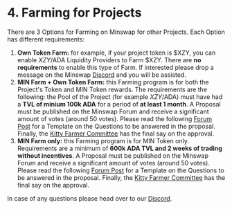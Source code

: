 # 4. Farming for Projects

There are 3 Options for Farming on Minswap for other Projects. Each Option has different requirements:

1. **Own Token Farm:** for example, if your project token is $XZY, you can enable $XZY/$ADA Liquidity Providers to Farm $XZY. There are **no requirements** to enable this type of Farm. If interested please drop a message on the Minswap [Discord](https://discord.gg/ZjB8ZBhkbm) and you will be assisted.
2. **MIN Farm + Own Token Farm:** this Farming program is for both the Project's Token and MIN Token rewards. The requirements are the following: the Pool of the Project (for example $XZY/$ADA) must have had a **TVL of minium 100k ADA** for a period of **at least 1 month**. A Proposal must be published on the Minswap Forum and receive a significant amount of votes (around 50 votes). Please read the following [Forum Post](https://forum.minswap.org/t/we-want-to-open-a-min-farm-proposed-template-for-requests-to-have-a-new-min-farm/1008) for a Template on the Questions to be answered in the proposal. Finally, the [Kitty Farmer Committee](../../min-token/yield-farming/usdmin-point-system/) has the final say on the approval.
3. **MIN Farm only:** this Farming program is for MIN Token only. Requirements are a minimum of **600k ADA TVL and 2 weeks of trading without incentives**. A Proposal must be published on the Minswap Forum and receive a significant amount of votes (around 50 votes). Please read the following [Forum Post](https://forum.minswap.org/t/we-want-to-open-a-min-farm-proposed-template-for-requests-to-have-a-new-min-farm/1008) for a Template on the Questions to be answered in the proposal. Finally, the [Kitty Farmer Committee](../../min-token/yield-farming/usdmin-point-system/) has the final say on the approval.

In case of any questions please head over to our [Discord](https://discord.gg/ZjB8ZBhkbm).

